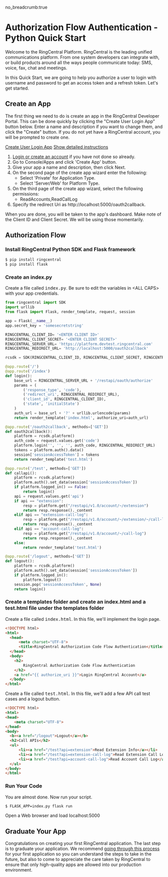 no_breadcrumb:true

# Authorization Flow Authentication - Python Quick Start

Welcome to the RingCentral Platform. RingCentral is the leading unified communications platform. From one system developers can integrate with, or build products around all the ways people communicate today: SMS, voice, fax, chat and meetings.

In this Quick Start, we are going to help you authorize a user to login with username and password to get an access token and a refresh token. Let's get started.

## Create an App

The first thing we need to do is create an app in the RingCentral Developer Portal. This can be done quickly by clicking the "Create User Login App" button below. Enter a name and description if you want to change them, and click the "Create" button. If you do not yet have a RingCentral account, you will be prompted to create one.

<a target="_new" href="https://developer.ringcentral.com/new-app?name=Authorization+Flow+Quick+Start+App&desc=A+simple+app+to+demo+authorizing+user+on+RingCentral&public=false&type=ServerWeb&carriers=7710,7310,3420&permissions=ReadAccounts,ReadCallLog&redirectUri=http://localhost:5000/oauth2callback" class="btn btn-primary">Create User Login App</a>
<a class="btn-link btn-collapse" data-toggle="collapse" href="#create-app-instructions" role="button" aria-expanded="false" aria-controls="create-app-instructions">Show detailed instructions</a>

<div class="collapse" id="create-app-instructions">
<ol>
<li><a href="https://developer.ringcentral.com/login.html#/">Login or create an account</a> if you have not done so already.</li>
<li>Go to Console/Apps and click 'Create App' button.</li>
<li>Give your app a name and description, then click Next.</li>
<li>On the second page of the create app wizard enter the following:
  <ul>
  <li>Select 'Private' for Application Type.</li>
  <li>Select 'Server/Web' for Platform Type.</li>
  </ul>
  </li>
<li>On the third page of the create app wizard, select the following permissions:
  <ul>
    <li>ReadAccounts,ReadCallLog</li>
  </ul>
  </li>
<li>Specify the redirect Uri as http://localhost:5000/oauth2callback.</li>
</ol>
</div>

When you are done, you will be taken to the app's dashboard. Make note of the Client ID and Client Secret. We will be using those momentarily.

## Authorization Flow

### Install RingCentral Python SDK and Flask framework

```bash
$ pip install ringcentral
$ pip install flask
```

### Create an index.py

Create a file called <tt>index.py</tt>. Be sure to edit the variables in &lt;ALL CAPS> with your app credentials.

```python
from ringcentral import SDK
import urllib
from flask import Flask, render_template, request, session

app = Flask(__name__)
app.secret_key = 'somesecretstring'

RINGCENTRAL_CLIENT_ID= '<ENTER CLIENT ID>'
RINGCENTRAL_CLIENT_SECRET= '<ENTER CLIENT SECRET>'
RINGCENTRAL_SERVER_URL= 'https://platform.devtest.ringcentral.com'
RINGCENTRAL_REDIRECT_URL= 'http://localhost:5000/oauth2callback'

rcsdk = SDK(RINGCENTRAL_CLIENT_ID, RINGCENTRAL_CLIENT_SECRET, RINGCENTRAL_SERVER_URL)

@app.route('/')
@app.route('/index')
def login():
    base_url = RINGCENTRAL_SERVER_URL + '/restapi/oauth/authorize'
    params = (
        ('response_type', 'code'),
        ('redirect_uri', RINGCENTRAL_REDIRECT_URL),
        ('client_id', RINGCENTRAL_CLIENT_ID),
        ('state', 'initialState')
    )
    auth_url = base_url + '?' + urllib.urlencode(params)
    return render_template('index.html', authorize_uri=auth_url)

@app.route('/oauth2callback', methods=['GET'])
def oauth2callback():
    platform = rcsdk.platform()
    auth_code = request.values.get('code')
    platform.login('', '', '', auth_code, RINGCENTRAL_REDIRECT_URL)
    tokens = platform.auth().data()
    session['sessionAccessToken'] = tokens
    return render_template('test.html')

@app.route('/test', methods=['GET'])
def callapi():
    platform = rcsdk.platform()
    platform.auth().set_data(session['sessionAccessToken'])
    if platform.logged_in() == False:
        return login()
    api = request.values.get('api')
    if api == "extension":
        resp = platform.get("/restapi/v1.0/account/~/extension")
        return resp.response()._content
    elif api == "extension-call-log":
        resp = platform.get("/restapi/v1.0/account/~/extension/~/call-log")
        return resp.response()._content
    elif api == "account-call-log":
        resp = platform.get("/restapi/v1.0/account/~/call-log")
        return resp.response()._content
    else:
        return render_template('test.html')

@app.route('/logout', methods=['GET'])
def logout():
    platform = rcsdk.platform()
    platform.auth().set_data(session['sessionAccessToken'])
    if platform.logged_in():
        platform.logout()
    session.pop('sessionAccessToken', None)
    return login()
```

### Create a templates folder and create an index.html and a test.html file under the templates folder

Create a file called <tt>index.html</tt>. In this file, we'll implement the login page.

``` html
<!DOCTYPE html>
<html>
  <head>
      <meta charset="UTF-8">
      <title>RingCentral Authorization Code Flow Authentication</title>
  </head>
  <body>
    <h2>
        RingCentral Authorization Code Flow Authentication
    </h2>
    <a href="{{ authorize_uri }}">Login RingCentral Account</a>
  </body>
</html>
```

Create a file called <tt>test.html</tt>. In this file, we'll add a few API call test cases and a logout button.

``` html
<!DOCTYPE html>
<html>
<head>
    <meta charset="UTF-8">
</head>
<body>
  <b><a href="/logout">Logout</a></b>
  <h2>Call APIs</h2>
  <ul>
      <li><a href="/test?api=extension">Read Extension Info</a></li>
      <li><a href="/test?api=extension-call-log">Read Extension Call Log</a></li>
      <li><a href="/test?api=account-call-log">Read Account Call Log</a></li>
  </ul>
</body>
</html>
```

### Run Your Code

You are almost done. Now run your script.

```bash
$ FLASK_APP=index.py flask run
```

Open a Web browser and load localhost:5000

## Graduate Your App

Congratulations on creating your first RingCentral application. The last step is to graduate your application. We recommend [going through this process](../../../../basics/production) for your first application so you can understand the steps to take in the future, but also to come to appreciate the care taken by RingCentral to ensure that only high-quality apps are allowed into our production environment.
